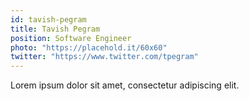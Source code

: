 ```yaml
---
id: tavish-pegram
title: Tavish Pegram
position: Software Engineer 
photo: "https://placehold.it/60x60"
twitter: "https://www.twitter.com/tpegram"
---
```

Lorem ipsum dolor sit amet, consectetur adipiscing elit.